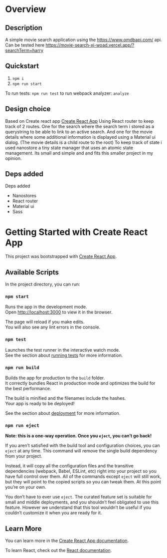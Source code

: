 # Overview

## Description
A simple movie search application using the https://www.omdbapi.com/ api. <br />
Can be tested here https://movie-search-xi-woad.vercel.app/?searchTerm=harry

## Quickstart
1. `npm i`
2. `npm run start`

To run tests: `npm run test`
to run webpack analyzer: `analyze`

## Design choice
Based on Create react app [Create React App](https://github.com/facebook/create-react-app)
Using React router to keep track of 2 routes. One for the search where the search term i stored as a querystring to be able to link to an active search.
And one for the movie details where some additional information is displayed using a Material ui dialog. (The movie details is a child route to the root)
To keep track of state i used nanostore a tiny state manager that uses an atomic state management. Its small and simple and and fits this smaller project in my opinion.

## Deps added 
Deps added 
* Nanostores
* React router
* Material ui
* Sass



# Getting Started with Create React App

This project was bootstrapped with [Create React App](https://github.com/facebook/create-react-app).

## Available Scripts

In the project directory, you can run:

### `npm start`

Runs the app in the development mode.\
Open [http://localhost:3000](http://localhost:3000) to view it in the browser.

The page will reload if you make edits.\
You will also see any lint errors in the console.

### `npm test`

Launches the test runner in the interactive watch mode.\
See the section about [running tests](https://facebook.github.io/create-react-app/docs/running-tests) for more information.

### `npm run build`

Builds the app for production to the `build` folder.\
It correctly bundles React in production mode and optimizes the build for the best performance.

The build is minified and the filenames include the hashes.\
Your app is ready to be deployed!

See the section about [deployment](https://facebook.github.io/create-react-app/docs/deployment) for more information.

### `npm run eject`

**Note: this is a one-way operation. Once you `eject`, you can’t go back!**

If you aren’t satisfied with the build tool and configuration choices, you can `eject` at any time. This command will remove the single build dependency from your project.

Instead, it will copy all the configuration files and the transitive dependencies (webpack, Babel, ESLint, etc) right into your project so you have full control over them. All of the commands except `eject` will still work, but they will point to the copied scripts so you can tweak them. At this point you’re on your own.

You don’t have to ever use `eject`. The curated feature set is suitable for small and middle deployments, and you shouldn’t feel obligated to use this feature. However we understand that this tool wouldn’t be useful if you couldn’t customize it when you are ready for it.

## Learn More

You can learn more in the [Create React App documentation](https://facebook.github.io/create-react-app/docs/getting-started).

To learn React, check out the [React documentation](https://reactjs.org/).
